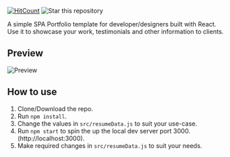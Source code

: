 [![HitCount ](http://hits.dwyl.io/kevinacquaah/React-Portfolio.svg)](http://hits.dwyl.io/kevinacquaah/React-Portfolio)
![Star this repository](https://img.shields.io/github/stars/kevinacquaah/React-Portfolio?style=social)


A simple SPA Portfolio template for developer/designers built with React. Use it to showcase your work, testimonials and other information to clients.

## Preview
![Preview](https://github.com/kevinacquaah/myportfolioapp/blob/main/public/images/portfolio/miles.png)


## How to use
1. Clone/Download the repo.
2. Run  ``` npm install ```.
3. Change the values in ```src/resumeData.js``` to suit your use-case.
4. Run ```npm start``` to spin the up the local dev server port 3000.(http://localhost:3000).
5. Make required changes in ```src/resumeData.js``` to suit your needs.

